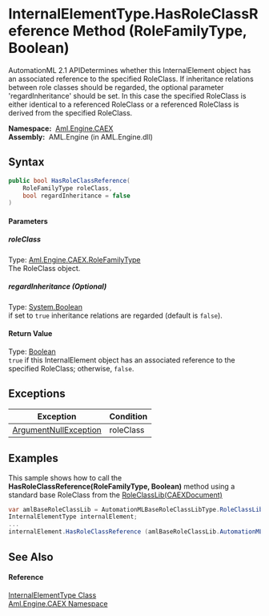InternalElementType.HasRoleClassReference Method (RoleFamilyType, Boolean)
==========================================================================
AutomationML 2.1 APIDetermines whether this InternalElement object has an associated reference to the specified RoleClass. If inheritance relations between role classes should be regarded, the optional parameter 'regardInheritance' should be set. In this case the specified RoleClass is either identical to a referenced RoleClass or a referenced RoleClass is derived from the specified RoleClass.

  **Namespace:**  [Aml.Engine.CAEX][1]  
  **Assembly:**  AML.Engine (in AML.Engine.dll)

Syntax
------

```csharp
public bool HasRoleClassReference(
	RoleFamilyType roleClass,
	bool regardInheritance = false
)
```

#### Parameters

##### *roleClass*
Type: [Aml.Engine.CAEX.RoleFamilyType][2]  
The RoleClass object.

##### *regardInheritance* (Optional)
Type: [System.Boolean][3]  
 if set to `true` inheritance relations are regarded (default is `false`).

#### Return Value
Type: [Boolean][3]  
`true` if this InternalElement object has an associated reference to the specified RoleClass; otherwise, `false`. 

Exceptions
----------

Exception                  | Condition 
-------------------------- | --------- 
[ArgumentNullException][4] | roleClass 


Examples
--------
 This sample shows how to call the **HasRoleClassReference(RoleFamilyType, Boolean)** method using a standard base RoleClass from the [RoleClassLib(CAEXDocument)][5]
```csharp
var amlBaseRoleClassLib = AutomationMLBaseRoleClassLibType.RoleClassLib (myDocument);
InternalElementType internalElement;
...
internalElement.HasRoleClassReference (amlBaseRoleClassLib.AutomationMLBaseRole);
```


See Also
--------

#### Reference
[InternalElementType Class][6]  
[Aml.Engine.CAEX Namespace][1]  

[1]: ../README.md
[2]: ../RoleFamilyType/README.md
[3]: https://docs.microsoft.com/dotnet/api/system.boolean
[4]: https://docs.microsoft.com/dotnet/api/system.argumentnullexception
[5]: ../../Aml.Engine.AmlObjects/AutomationMLBaseRoleClassLibType/RoleClassLib.md
[6]: README.md
[7]: https://www.automationml.org
[8]: ../../icons/logoShade.png